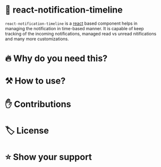 # 🔔 react-notification-timeline
`react-notification-timeline` is a [react](https://reactjs.org/) based component helps in managing the notification in time-based manner. It is capable of keep tracking of the incoming notifications, managed read vs unread nitifications and many more customizations.

# 🔥 Why do you need this?

# ⚒️ How to use?

# ✋ Contributions

# 🏷️ License

# ⭐ Show your support
